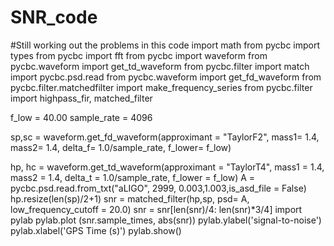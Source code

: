 # SNR_code
#Still working out the problems in this code
import math
from pycbc import types
from pycbc import fft
from pycbc import waveform
from pycbc.waveform import get_td_waveform
from pycbc.filter import match
import pycbc.psd.read
from pycbc.waveform import get_fd_waveform
from pycbc.filter.matchedfilter import make_frequency_series
from pycbc.filter import highpass_fir, matched_filter

f_low = 40.00
sample_rate = 4096

sp,sc = waveform.get_fd_waveform(approximant = "TaylorF2",
                                 mass1= 1.4,
                                 mass2= 1.4,
                                 delta_f= 1.0/sample_rate,
                                 f_lower= f_low)

hp, hc = waveform.get_td_waveform(approximant = "TaylorT4",
                                  mass1 = 1.4,
                                  mass2 = 1.4,
                                  delta_t = 1.0/sample_rate,
                                  f_lower = f_low)
A = pycbc.psd.read.from_txt("aLIGO", 2999, 0.003,1.003,is_asd_file = False)
hp.resize(len(sp)/2+1)
snr = matched_filter(hp,sp, psd= A, low_frequency_cutoff = 20.0)
snr = snr[len(snr)/4: len(snr)*3/4]
import pylab
pylab.plot (snr.sample_times, abs(snr))
pylab.ylabel('signal-to-noise')
pylab.xlabel('GPS Time (s)')
pylab.show()

